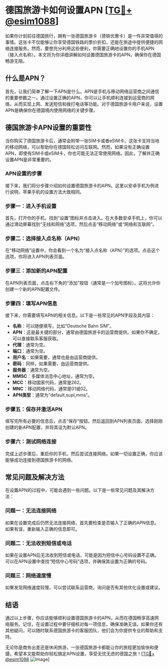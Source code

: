 # 德国旅游卡如何设置APN [[TG💪+ @esim1088](https://t.me/s/esim1088)]

如果你计划前往德国旅行，拥有一张德国旅游卡（德铁优惠卡）是一件非常值得的事情。这张卡不仅能够让你享受德国铁路的票价折扣，还能在旅途中提供便捷的网络连接服务。然而，要想充分利用这些便利，你需要正确地设置你的手机APN（接入点名称）。本文将为你详细讲解如何设置德国旅游卡的APN，确保你在德国畅游无阻。

## 什么是APN？

首先，让我们简单了解一下APN是什么。APN是手机与移动网络运营商之间通信的重要参数之一。通过设置正确的APN，你可以让手机顺利连接到运营商的网络，从而实现上网、发送短信和拨打电话等功能。对于德国旅游卡用户来说，设置APN是确保你在德国境内使用网络的关键步骤。

## 德国旅游卡APN设置的重要性

当你购买了德国旅游卡后，通常会附带一张SIM卡或者eSIM卡。这张卡支持当地的移动网络，可以帮助你在德国轻松访问互联网。然而，如果没有正确设置APN，即使有SIM卡或eSIM卡，你也可能无法正常使用网络。因此，了解并正确设置APN是非常重要的。

### APN设置的步骤

接下来，我们将分步骤介绍如何设置德国旅游卡的APN。这里以安卓手机为例进行说明，苹果手机的设置方法大致相同。

### 步骤一：进入手机设置

首先，打开你的手机，找到“设置”图标并点击进入。在大多数安卓手机上，你可以通过滑动屏幕找到“无线和网络”选项，然后点击“移动网络”或“网络和互联网”。

### 步骤二：选择接入点名称（APN）

在“移动网络”设置中，你会看到一个名为“接入点名称（APN）”的选项。点击这个选项，你将进入APN列表页面。

### 步骤三：添加新的APN配置

在APN列表页面，点击右下角的“添加”按钮（通常是一个加号图标）。这将允许你创建一个新的APN配置文件。

### 步骤四：填写APN信息

接下来，你需要填写APN的相关信息。以下是一些常见的APN字段及其内容：

- **名称**：可以随便填写，比如“Deutsche Bahn SIM”。
- **APN**：这是最关键的部分，通常由德国旅游卡的运营商提供。如果你不确定，可以直接联系客服获取。
- **代理**：通常为空。
- **端口**：通常为空。
- **用户名**：如果需要，通常也是由运营商提供。
- **密码**：同样，如果需要，由运营商提供。
- **服务器**：通常为空。
- **MMSC**：多媒体消息中心地址，通常为空。
- **MCC**：移动国家代码，通常是262。
- **MNC**：移动网络代码，通常是01或02。
- **APN类型**：通常为“default,supl,mms”。

### 步骤五：保存并激活APN

填写完所有必要的信息后，点击“保存”按钮。然后返回到APN列表页面，选择刚刚创建的新APN配置，并将其设为默认APN。

### 步骤六：测试网络连接

完成上述步骤后，重启你的手机，然后尝试连接网络。如果一切设置正确，你应该能够成功连接到德国旅游卡的网络。

## 常见问题及解决方法

在设置APN的过程中，可能会遇到一些问题。以下是一些常见问题及其解决方法：

### 问题一：无法连接网络

如果在设置完成后仍然无法连接网络，首先要检查是否输入了正确的APN信息。如果有误，重新输入正确的信息即可。

### 问题二：无法收到短信或电话

如果在设置APN后无法收到短信或电话，可能是因为短信中心号码设置不正确。可以在APN设置中查找“短信中心号码”选项，并确保其设置为正确的号码。

### 问题三：网络速度慢

如果发现网络速度较慢，可以尝试联系运营商，询问是否有其他优化设置或建议。

## 结语

通过以上步骤，你应该能够顺利设置德国旅游卡的APN，从而在德国畅享高速网络服务。记住，在设置过程中要仔细核对每一项信息，确保准确无误。如果你还有其他疑问，可以随时联系德国旅游卡的客服团队，他们会为你提供专业的帮助和支持。

无论你是商务出差还是休闲旅游，一张德国旅游卡都能让你的旅程更加愉快和便捷。希望本文能帮助你轻松搞定APN设置，享受无忧无虑的德国之旅！[[TG💪+ @esim1088](https://t.me/s/esim1088) ![Image](https://i.postimg.cc/4NQfJmqS/Snipaste-2025-05-13-00-14-12.png)]